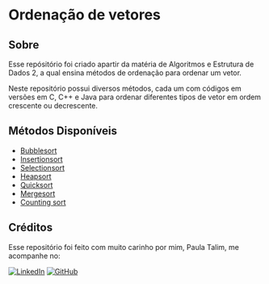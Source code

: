 # Ordenação de vetores

## Sobre 
Esse repósitório foi criado apartir da matéria de Algoritmos e Estrutura de Dados 2, a qual ensina métodos de ordenação para ordenar um vetor.

Neste repositório possui diversos métodos, cada um com códigos em versões em C, C++ e Java para ordenar diferentes tipos de vetor em ordem crescente ou decrescente.

## Métodos Disponíveis
- [Bubblesort](./Bubblesort)
- [Insertionsort](./Insertionsort)
- [Selectionsort](./Selectionsort)
- [Heapsort](./Heapsort)
- [Quicksort](./Quicksort)
- [Mergesort](./Mergesort)
- [Counting sort](./Coutingsort)

## Créditos
Esse repositório foi feito com muito carinho por mim, Paula Talim, me acompanhe no:

[![LinkedIn](https://img.shields.io/badge/linkedin-%230077B5.svg?style=for-the-badge&logo=linkedin&logoColor=white)](https://www.linkedin.com/in/paula-talim-693120246/) 
[![GitHub](https://img.shields.io/badge/github-%23121011.svg?style=for-the-badge&logo=github&logoColor=white)](https://github.com/Paula-Talim)